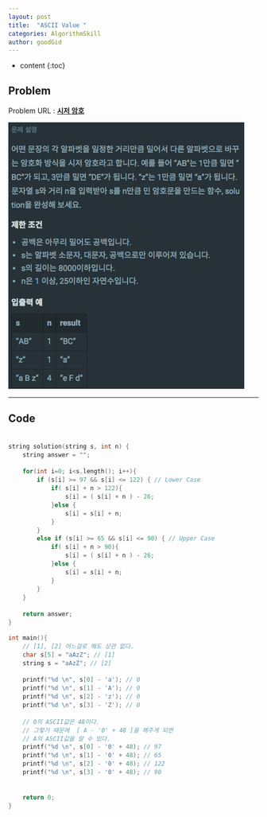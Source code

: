 ```yaml
---
layout: post
title:  "ASCII Value "
categories: AlgorithmSkill
author: goodGid
---
```

* content
{:toc}


## Problem 
Problem URL : **[시저 암호](https://programmers.co.kr/learn/courses/30/lessons/12926)**










![](/assets/img/algorithm/ascii_value_1.png)



---

## Code

``` cpp

string solution(string s, int n) {
    string answer = "";
   
    for(int i=0; i<s.length(); i++){
        if (s[i] >= 97 && s[i] <= 122) { // Lower Case
            if( s[i] + n > 122){
                s[i] = ( s[i] + n ) - 26;
            }else {
                s[i] = s[i] + n;
            }
        }
        else if (s[i] >= 65 && s[i] <= 90) { // Upper Case
            if( s[i] + n > 90){
                s[i] = ( s[i] + n ) - 26;
            }else {
                s[i] = s[i] + n;
            }
        }
    }

    return answer;
}

```


``` cpp
int main(){
    // [1], [2] 어느걸로 해도 상관 없다.
    char s[5] = "aAzZ"; // [1]
    string s = "aAzZ"; // [2]
    
    printf("%d \n", s[0] - 'a'); // 0
    printf("%d \n", s[1] - 'A'); // 0
    printf("%d \n", s[2] - 'z'); // 0
    printf("%d \n", s[3] - 'Z'); // 0
    
    // 0의 ASCII값은 48이다.
    // 그렇기 때문에  [ A - '0' + 48 ]을 해주게 되면
    // A의 ASCII값을 알 수 있다.
    printf("%d \n", s[0] - '0' + 48); // 97
    printf("%d \n", s[1] - '0' + 48); // 65
    printf("%d \n", s[2] - '0' + 48); // 122
    printf("%d \n", s[3] - '0' + 48); // 90
    
    
    return 0;
}
```
